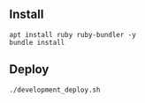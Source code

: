 ## Install

````
apt install ruby ruby-bundler -y
bundle install
````

## Deploy

````
./development_deploy.sh
````
